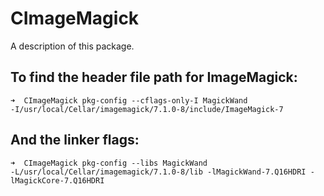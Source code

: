 # CImageMagick

A description of this package.

## To find the header file path for ImageMagick:

```
➜  CImageMagick pkg-config --cflags-only-I MagickWand
-I/usr/local/Cellar/imagemagick/7.1.0-8/include/ImageMagick-7
```

## And the linker flags:

```
➜  CImageMagick pkg-config --libs MagickWand
-L/usr/local/Cellar/imagemagick/7.1.0-8/lib -lMagickWand-7.Q16HDRI -lMagickCore-7.Q16HDRI
```
